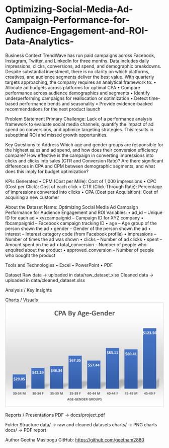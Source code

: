 # Optimizing-Social-Media-Ad-Campaign-Performance-for-Audience-Engagement-and-ROI-Data-Analytics-

Business Context
TrendWave has run paid campaigns across Facebook, Instagram, Twitter, and LinkedIn for three months.
Data includes daily impressions, clicks, conversions, ad spend, and demographic breakdowns.
Despite substantial investment, there is no clarity on which platforms, creatives, and audience segments deliver the best value.
With quarterly targets approaching, the company requires an analytical framework to:
• Allocate ad budgets across platforms for optimal CPA
• Compare performance across audience demographics and segments
• Identify underperforming campaigns for reallocation or optimization
• Detect time-based performance trends and seasonality
• Provide evidence-backed recommendations for the next product launch

Problem Statement
Primary Challenge: Lack of a performance analysis framework to evaluate social media channels, quantify the impact of ad spend on conversions, and optimize targeting strategies.
This results in suboptimal ROI and missed growth opportunities.

Key Questions to Address
Which age and gender groups are responsible for the highest sales and ad spend, and how does their conversion efficiency compare?
How effective is the campaign in converting impressions into clicks and clicks into sales (CTR and Conversion Rate)?
Are there significant differences in CPA and CPM between demographic segments, and what does this imply for budget optimization?

KPIs Generated
• CPM (Cost per Mille): Cost of 1,000 impressions
• CPC (Cost per Click): Cost of each click
• CTR (Click-Through Rate): Percentage of impressions converted into clicks
• CPA (Cost per Acquisition): Cost of acquiring a new customer

About the Dataset
Name: Optimizing Social Media Ad Campaign Performance for Audience Engagement and ROI
Variables:
• ad_id – Unique ID for each ad
• xyzcampaignid – Campaign ID for XYZ company
• fbcampaignid – Facebook campaign tracking ID
• age – Age group of the person shown the ad
• gender – Gender of the person shown the ad
• interest – Interest category code (from Facebook profile)
• impressions – Number of times the ad was shown
• clicks – Number of ad clicks
• spent – Amount spent on the ad
• total_conversion – Number of people who enquired about the product
• approved_conversion – Number of people who bought the product

Tools and Technologies
• Excel
• PowerPoint
• PDF

Dataset
Raw data → uploaded in data/raw_dataset.xlsx
Cleaned data → uploaded in data/cleaned_dataset.xlsx

Analysis / Key Insights

Charts / Visuals
![CPA by Age-Gender](charts/ss_CPA_By_Age-Gender.png)

Reports / Presentations
PDF → docs/project.pdf

Folder Structure
data/ → raw and cleaned datasets
charts/ → PNG charts
docs/ → PDF report 

Author
Geetha Masipogu
GitHub: https://github.com/geetham2880
